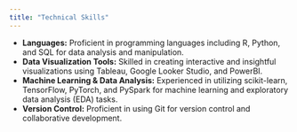```yaml
---
title: "Technical Skills"
---
```



- **Languages:** Proficient in programming languages including R, Python, and SQL for data analysis and manipulation.
- **Data Visualization Tools:** Skilled in creating interactive and insightful visualizations using Tableau, Google Looker Studio, and PowerBI.
- **Machine Learning & Data Analysis:** Experienced in utilizing scikit-learn, TensorFlow, PyTorch, and PySpark for machine learning and exploratory data analysis (EDA) tasks.
- **Version Control:** Proficient in using Git for version control and collaborative development.


